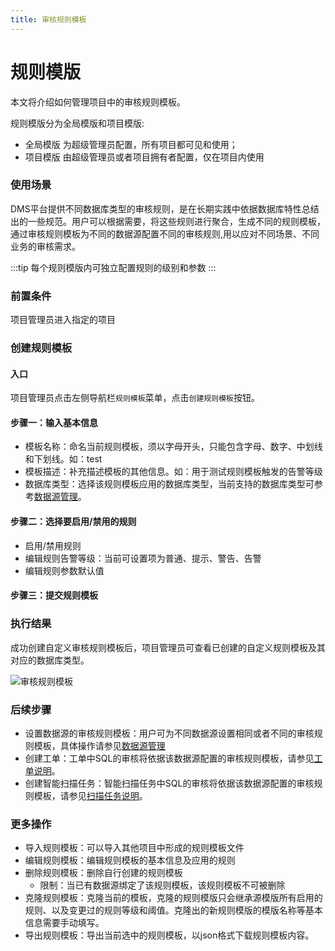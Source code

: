 ```yaml
---
title: 审核规则模板
---
```


# 规则模版
本文将介绍如何管理项目中的审核规则模板。

规则模版分为全局模版和项目模版:

* 全局模版 为超级管理员配置，所有项目都可见和使用；
* 项目模版 由超级管理员或者项目拥有者配置，仅在项目内使用


### 使用场景

DMS平台提供不同数据库类型的审核规则，是在长期实践中依据数据库特性总结出的一些规范。用户可以根据需要，将这些规则进行聚合，生成不同的规则模板，通过审核规则模板为不同的数据源配置不同的审核规则,用以应对不同场景、不同业务的审核需求。

:::tip
每个规则模版内可独立配置规则的级别和参数
:::

### 前置条件
项目管理员进入指定的项目

### 创建规则模板
#### 入口
项目管理员点击左侧导航栏`规则模板`菜单，点击`创建规则模板`按钮。

#### 步骤一：输入基本信息

* 模板名称：命名当前规则模板，须以字母开头，只能包含字母、数字、中划线和下划线。如：test
* 模板描述：补充描述模板的其他信息。如：用于测试规则模板触发的告警等级
* 数据库类型：选择该规则模板应用的数据库类型，当前支持的数据库类型可参考[数据源管理](./instance-manager.md)。

#### 步骤二：选择要启用/禁用的规则

* 启用/禁用规则
* 编辑规则告警等级：当前可设置项为普通、提示、警告、告警
* 编辑规则参数默认值

#### 步骤三：提交规则模板

### 执行结果
成功创建自定义审核规则模板后，项目管理员可查看已创建的自定义规则模板及其对应的数据库类型。

![审核规则模板](img/templatelist.png)


### 后续步骤
* 设置数据源的审核规则模板：用户可为不同数据源设置相同或者不同的审核规则模板，具体操作请参见[数据源管理](instance-manager.md)
* 创建工单：工单中SQL的审核将依据该数据源配置的审核规则模板，请参见[工单说明](../project/workflow/intro.md)。
* 创建智能扫描任务：智能扫描任务中SQL的审核将依据该数据源配置的审核规则模板，请参见[扫描任务说明](../project/audit_task/intro.md)。

### 更多操作
* 导入规则模板：可以导入其他项目中形成的规则模板文件
* 编辑规则模板：编辑规则模板的基本信息及应用的规则
* 删除规则模板：删除自行创建的规则模板
    * 限制：当已有数据源绑定了该规则模板，该规则模板不可被删除
* 克隆规则模板：克隆当前的模板，克隆的规则模版只会继承源模版所有启用的规则、以及变更过的规则等级和阈值。克隆出的新规则模版的模版名称等基本信息需要手动填写。
* 导出规则模板：导出当前选中的规则模板，以json格式下载规则模板内容。

